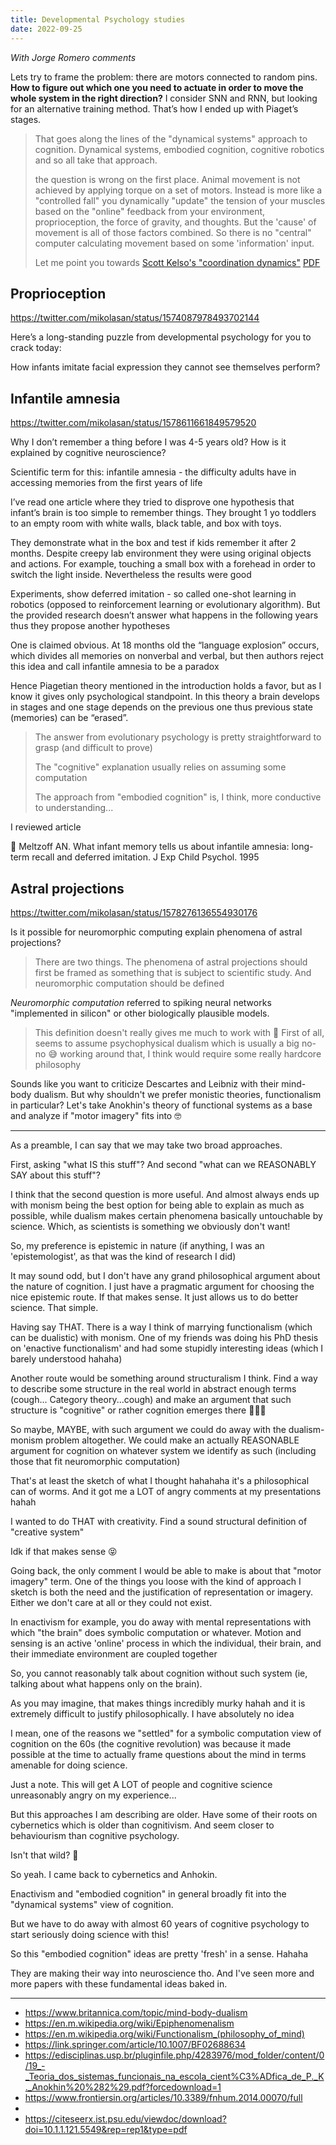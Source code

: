 ```yaml
---
title: Developmental Psychology studies
date: 2022-09-25
---
```


_With Jorge Romero comments_

Lets try to frame the problem: there are motors connected to random pins. **How to figure out which one you need to actuate in order to move the whole system in the right direction?** I consider SNN and RNN, but looking for an alternative training method. That’s how I ended up with Piaget’s stages.

> That goes along the lines of the "dynamical systems" approach to cognition. Dynamical systems, embodied cognition, cognitive robotics and so all take that approach.
>
> the question is wrong on the first place. Animal movement is not achieved by applying torque on a set of motors. Instead is more like a "controlled fall" you dynamically "update" the tension of your muscles based on the "online" feedback from your environment, proprioception, the force of gravity, and thoughts. But the 'cause' of movement is all of those factors combined. So there is no "central" computer calculating movement based on some 'information' input.
>
> Let me point you towards [Scott Kelso's "coordination dynamics"](https://www.semanticscholar.org/paper/Cortical-coordination-dynamics-and-cognition-Bressler-Kelso/1a10508b6fdc44a2f1cc0a62659b0c87e46f8642) [PDF](http://www.ccs.fau.edu/~bressler/pdf/TICS01.pdf)


## Proprioception

https://twitter.com/mikolasan/status/1574087978493702144

Here’s a long-standing puzzle from developmental psychology for you to crack today:

How infants imitate facial expression they cannot see themselves perform?



## Infantile amnesia

https://twitter.com/mikolasan/status/1578611661849579520

Why I don’t remember a thing before I was 4-5 years old? How is it explained by cognitive neuroscience?

Scientific term for this: infantile amnesia - the difficulty adults have in accessing memories from the first years of life

I’ve read one article where they tried to disprove one hypothesis that infant’s brain is too simple to remember things. They brought 1 yo toddlers to an empty room with white walls, black table, and box with toys.

They demonstrate what in the box and test if kids remember it after 2 months. Despite creepy lab environment they were using original objects and actions. For example, touching a small box with a forehead in order to switch the light inside. Nevertheless the results were good

Experiments, show deferred imitation - so called one-shot learning in robotics (opposed to reinforcement learning or evolutionary algorithm). But the provided research doesn’t answer what happens in the following years thus they propose another hypotheses

One is claimed obvious. At 18 months old the “language explosion” occurs, which divides all memories on nonverbal and verbal, but then authors reject this idea and call infantile amnesia to be a paradox

Hence Piagetian theory mentioned in the introduction holds a favor, but as I know it gives only psychological standpoint. In this theory a brain develops in stages and one stage depends on the previous one thus previous state (memories) can be “erased”.

> The answer from evolutionary psychology is pretty straightforward to grasp (and difficult to prove) 
>
> The "cognitive" explanation usually relies on assuming some computation 
>
> The approach from "embodied cognition" is, I think, more conductive to understanding... 

I reviewed article

📘 Meltzoff AN. What infant memory tells us about infantile amnesia: long-term recall and deferred imitation. J Exp Child Psychol. 1995


## Astral projections

https://twitter.com/mikolasan/status/1578276136554930176

Is it possible for neuromorphic computing explain phenomena of astral projections?

> There are two things. The phenomena of astral projections should first be framed as something that is subject to scientific study. And neuromorphic computation should be defined

_Neuromorphic computation_ referred to spiking neural networks "implemented in silicon" or other biologically plausible models.

> This definition doesn't really gives me much to work with 🤔 First of all, seems to assume psychophysical dualism which is usually a big no-no 😅 working around that, I think would require some really hardcore philosophy

Sounds like you want to criticize Descartes and Leibniz with their mind-body dualism. But why shouldn't we prefer monistic theories, functionalism in particular? Let's take Anokhin's theory of functional systems as a base and analyze if "motor imagery" fits into 🤓

----

As a preamble, I can say that we may take two broad approaches. 

First, asking "what IS this stuff"? And second "what can we REASONABLY SAY about this stuff"? 

I think that the second question is more useful. And almost always ends up with monism being the best option for being able to explain as much as possible, while dualism makes certain phenomena basically untouchable by science. Which, as scientists is something we obviously don't want! 

So, my preference is epistemic in nature (if anything, I was an 'epistemologist', as that was the kind of research I did)

It may sound odd, but I don't have any grand philosophical argument about the nature of cognition. I just have a pragmatic argument for choosing the nice epistemic route. If that makes sense. It just allows us to do better science. That simple.

Having say THAT. There is a way I think of marrying functionalism (which can be dualistic) with monism. One of my friends was doing his PhD thesis on 'enactive functionalism' and had some stupidly interesting ideas (which I barely understood hahaha)

Another route would be something around structuralism I think. Find a way to describe some structure in the real world in abstract enough terms (cough... Category theory...cough) and make an argument that such structure is "cognitive" or rather cognition emerges there 🤯🤯🤯

So maybe, MAYBE, with such argument we could do away with the dualism-monism problem altogether. We could make an actually REASONABLE argument for cognition on whatever system we identify as such (including those that fit neuromorphic computation)

That's at least the sketch of what I thought hahahaha it's a philosophical can of worms. And it got me a LOT of angry comments at my presentations hahah

I wanted to do THAT with creativity. Find a sound structural definition of "creative system" 

Idk if that makes sense 😝

Going back, the only comment I would be able to make is about that "motor imagery" term. One of the things you loose with the kind of approach I sketch is both the need and the justification of representation or imagery. Either we don't care at all or they could not exist.

In enactivism for example, you do away with mental representations with which "the brain" does symbolic computation or whatever. Motion and sensing is an active 'online' process in which the individual, their brain, and their immediate environment are coupled together

So, you cannot reasonably talk about cognition without such system (ie, talking about what happens only on the brain). 

As you may imagine, that makes things incredibly murky hahah and it is extremely difficult to justify philosophically. I have absolutely no idea

I mean, one of the reasons we "settled" for a symbolic computation view of cognition on the 60s (the cognitive revolution) was because it made possible at the time to actually frame questions about the mind in terms amenable for doing science.

Just a note. This will get A LOT of people and cognitive science unreasonably angry on my experience...

But this approaches I am describing are older. Have some of their roots on cybernetics which is older than cognitivism. And seem closer to behaviourism than cognitive psychology.

Isn't that wild? 🤯

So yeah. I came back to cybernetics and Anhokin. 

Enactivism and "embodied cognition" in general broadly fit into the "dynamical systems" view of cognition. 

But we have to do away with almost 60 years of cognitive psychology to start seriously doing science with this!

So this "embodied cognition" ideas are pretty 'fresh' in a sense. Hahaha 

They are making their way into neuroscience tho. And I've seen more and more papers with these fundamental ideas baked in.

----

- https://www.britannica.com/topic/mind-body-dualism
- https://en.m.wikipedia.org/wiki/Epiphenomenalism
- https://en.m.wikipedia.org/wiki/Functionalism_(philosophy_of_mind)
- https://link.springer.com/article/10.1007/BF02688634
- https://edisciplinas.usp.br/pluginfile.php/4283976/mod_folder/content/0/19_-_Teoria_dos_sistemas_funcionais_na_escola_cient%C3%ADfica_de_P._K._Anokhin%20%282%29.pdf?forcedownload=1
- https://www.frontiersin.org/articles/10.3389/fnhum.2014.00070/full
- 
- https://citeseerx.ist.psu.edu/viewdoc/download?doi=10.1.1.121.5549&rep=rep1&type=pdf